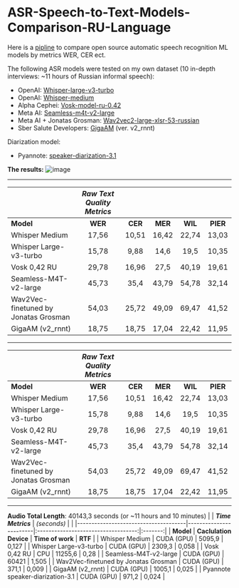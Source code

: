 # ASR-Speech-to-Text-Models-Comparison-RU-Language
Here is a [pipline](https://github.com/JUMEX365/ASR-Speech-to-Text-RU-Models-Comparison/blob/main/ASR_models_comparison_pipeline.ipynb) to compare open source automatic speech recognition ML models by metrics WER, CER ect.

The following ASR models were tested on my own dataset (10 in-depth interviews: ~11 hours of Russian informal speech):
- OpenAI: [Whisper-large-v3-turbo](https://huggingface.co/openai/whisper-large-v3-turbo)
- OpenAI: [Whisper-medium](https://huggingface.co/openai/whisper-medium)
- Alpha Cephei: [Vosk-model-ru-0.42](https://alphacephei.com/vosk)
- Meta AI: [Seamless-m4t-v2-large](https://huggingface.co/facebook/seamless-m4t-v2-large)
- Meta AI + Jonatas Grosman: [Wav2vec2-large-xlsr-53-russian](https://huggingface.co/jonatasgrosman/wav2vec2-large-xlsr-53-russian)
- Sber Salute Developers: [GigaAM](https://github.com/salute-developers/GigaAM) (ver. v2_rnnt)

Diarization model: 
- Pyannote: [speaker-diarization-3.1](https://huggingface.co/pyannote/speaker-diarization-3.1)

**The results:**
![image](https://github.com/user-attachments/assets/c71af1a5-ae1c-45bb-800f-3d5611fefb33)

------------------------------------------------------------------------------------------------------------------------

|                                      | **_Raw Text Quality Metrics_** |         |         |         |          |
|--------------------------------------|:------------------------------:|:-------:|:-------:|:-------:|:--------:|
| **Model**                            |             **WER**            | **CER** | **MER** | **WIL** | **PIER** |
| Whisper Medium                       |                          17,56 |   10,51 |   16,42 |   22,74 |    13,03 |
| Whisper Large-v3-turbo               |                          15,78 |    9,88 |    14,6 |    19,5 |    10,35 |
| Vosk 0,42 RU                         |                          29,78 |   16,96 |    27,5 |   40,19 |    19,61 |
| Seamless-M4T-v2-large                |                          45,73 |    35,4 |   43,79 |   54,78 |    32,14 |
| Wav2Vec-finetuned by Jonatas Grosman |                          54,03 |   25,72 |   49,09 |   69,47 |    41,52 |
| GigaAM (v2_rnnt)                     |                          18,75 |   18,75 |   17,04 |   22,42 |    11,95 |

------------------------------------------------------------------------------------------------------------------------

|                                      | **_Raw Text Quality Metrics_** |         |         |         |          |
|--------------------------------------|:------------------------------:|:-------:|:-------:|:-------:|:--------:|
| **Model**                            |             **WER**            | **CER** | **MER** | **WIL** | **PIER** |
| Whisper Medium                       |                          17,56 |   10,51 |   16,42 |   22,74 |    13,03 |
| Whisper Large-v3-turbo               |                          15,78 |    9,88 |    14,6 |    19,5 |    10,35 |
| Vosk 0,42 RU                         |                          29,78 |   16,96 |    27,5 |   40,19 |    19,61 |
| Seamless-M4T-v2-large                |                          45,73 |    35,4 |   43,79 |   54,78 |    32,14 |
| Wav2Vec-finetuned by Jonatas Grosman |                          54,03 |   25,72 |   49,09 |   69,47 |    41,52 |
| GigaAM (v2_rnnt)                     |                          18,75 |   18,75 |   17,04 |   22,42 |    11,95 |

------------------------------------------------------------------------------------------------------------------------

**Audio Total Length**: 40143,3 seconds (or ~11 hours and 10 minutes)
|                                      | **_Time Metrics_**     | _(seconds)_                         |         | 
|--------------------------------------|------------------------|:-----------------------------------:|:-------:|
| **Model**                            | **Caclulation Device** | **Time of work**                    | **RTF** |
| Whisper Medium                       | CUDA (GPU)             |                              5095,9 |   0,127 |
| Whisper Large-v3-turbo               | CUDA (GPU)             |                              2309,3 |   0,058 |
| Vosk 0,42 RU                         | CPU                    |                             11255,6 |    0,28 |
| Seamless-M4T-v2-large                | CUDA (GPU)             |                               60421 |   1,505 |
| Wav2Vec-finetuned by Jonatas Grosman | CUDA (GPU)             |                               371,1 |   0,009 |
| GigaAM (v2_rnnt)                     | CUDA (GPU)             |                              1005,1 |   0,025 |
| Pyannote speaker-diarization-3.1     | CUDA (GPU)             |                               971,2 |   0,024 |

